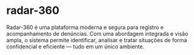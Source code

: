 # radar-360
Radar-360 é uma plataforma moderna e segura para registro e acompanhamento de denúncias. Com uma abordagem integrada e visão ampla, o sistema permite identificar, analisar e tratar situações de forma confidencial e eficiente — tudo em um único ambiente.
